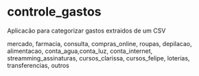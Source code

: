 # controle_gastos
Aplicacão para categorizar gastos extraidos de um CSV




mercado, farmacia, consulta, compras_online, roupas, depilacao, alimentacao, conta_agua,conta_luz, conta_internet, streamming_assinaturas, cursos_clarissa, cursos_felipe, loterias, transferencias, outros